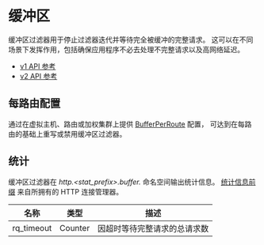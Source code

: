 # 缓冲区

缓冲区过滤器用于停止过滤器迭代并等待完全被缓冲的完整请求。 这可以在不同场景下发挥作用，包括确保应用程序不必去处理不完整请求以及高网络延迟。

- [v1 API 参考](../../api-v1/http_filters/buffer_filter.md#config-http-filters-buffer-v1)
- [v2 API 参考](../../api-v2/config/filter/http/buffer/v2/buffer.proto.md#envoy-api-msg-config-filter-http-buffer-v2-buffer)

## 每路由配置

通过在虚拟主机、路由或加权集群上提供 [BufferPerRoute](../../api-v2/config/filter/http/buffer/v2/buffer.proto.md#envoy-api-msg-config-filter-http-buffer-v2-bufferperroute) 配置，
可达到在每路由的基础上重写或禁用缓冲区过滤器。

## 统计

缓冲区过滤器在 *http.<stat_prefix>.buffer.* 命名空间输出统计信息。 [统计信息前缀](../../api-v1/network_filters/http_conn_man.md#config-http-conn-man-stat-prefix) 来自所拥有的 HTTP 连接管理器。

| 名称       | 类型    | 描述                                              |
| ---------- | ------- | -------------------------------------------------------- |
| rq_timeout | Counter | 因超时等待完整请求的总请求数 |
